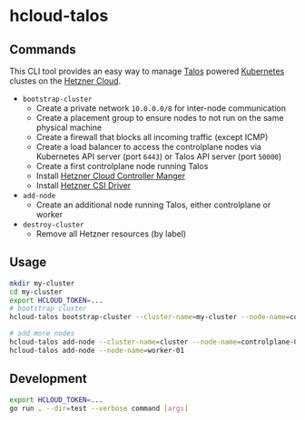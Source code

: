 # hcloud-talos

## Commands

This CLI tool provides an easy way to manage [Talos](https://talos.dev/) powered [Kubernetes](https://kubernetes.io/) clustes on the [Hetzner Cloud](https://www.hetzner.com/cloud).

* `bootstrap-cluster`
    * Create a private network `10.0.0.0/8` for inter-node communication
    * Create a placement group to ensure nodes to not run on the same physical machine
    * Create a firewall that blocks all incoming traffic (except ICMP)
    * Create a load balancer to access the controlplane nodes via Kubernetes API server (port `6443`) or Talos API server (port `50000`)
    * Create a first controlplane node running Talos
    * Install [Hetzner Cloud Controller Manger](https://github.com/hetznercloud/hcloud-cloud-controller-manager)
    * Install [Hetzner CSI Driver](https://github.com/hetznercloud/csi-driver)
* `add-node`
    * Create an additional node running Talos, either controlplane or worker
* `destroy-cluster`
    * Remove all Hetzner resources (by label)

## Usage

```bash
mkdir my-cluster
cd my-cluster
export HCLOUD_TOKEN=...
# bootstrap cluster
hcloud-talos bootstrap-cluster --cluster-name=my-cluster --node-name=controlplane-01 --force

# add more nodes
hcloud-talos add-node --cluster-name=cluster --node-name=controlplane-02 --controlplane
hcloud-talos add-node --node-name=worker-01
```

## Development

```bash
export HCLOUD_TOKEN=...
go run . --dir=test --verbose command [args]
```
